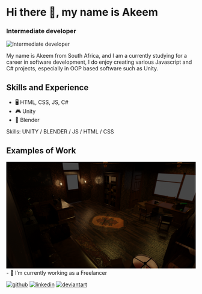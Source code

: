 # Hi there 👋, my name is Akeem
### Intermediate developer
![Intermediate developer](https://arturssmirnovs.github.io/github-profile-readme-generator/images/banner.png)

My name is Akeem from South Africa, and I am a currently studying for a career in software development, I do enjoy creating various Javascript and C# projects, especially in OOP based software such as Unity. 

## Skills and Experience
* 🖥️ HTML, CSS, JS, C#
* 🎮 Unity 
* 🧱 Blender

Skills: UNITY / BLENDER / JS / HTML / CSS

## Examples of Work
<img src="https://github.com/Akido123/Akido123/blob/a89e8162b9eae0de1d3c3c5d123a7b6c940a9178/final%20render%20of%20office%20area.png">
- 🔭 I’m currently working as a Freelancer 


[<img src='https://cdn.jsdelivr.net/npm/simple-icons@3.0.1/icons/github.svg' alt='github' height='40'>](https://github.com/Akido123)  [<img src='https://cdn.jsdelivr.net/npm/simple-icons@3.0.1/icons/linkedin.svg' alt='linkedin' height='40'>](https://www.linkedin.com/in/Akido123/)
[<img src='https://cdn.jsdelivr.net/npm/simple-icons@3.0.1/icons/deviantart.svg' alt='deviantart' height='40'>](https://www.deviantart.com/akido123) 
